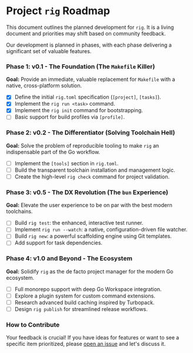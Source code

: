 # Project `rig` Roadmap

This document outlines the planned development for `rig`. It is a living document and priorities may shift based on community feedback.

Our development is planned in phases, with each phase delivering a significant set of valuable features.

### Phase 1: v0.1 - The Foundation (The `Makefile` Killer)
**Goal:** Provide an immediate, valuable replacement for `Makefile` with a native, cross-platform solution.
- [x] Define the initial `rig.toml` specification (`[project]`, `[tasks]`).
- [x] Implement the `rig run <task>` command.
- [x] Implement the `rig init` command for bootstrapping.
- [ ] Basic support for build profiles via `[profile]`.

### Phase 2: v0.2 - The Differentiator (Solving Toolchain Hell)
**Goal:** Solve the problem of reproducible tooling to make `rig` an indispensable part of the Go workflow.
- [ ] Implement the `[tools]` section in `rig.toml`.
- [ ] Build the transparent toolchain installation and management logic.
- [ ] Create the high-level `rig check` command for project validation.

### Phase 3: v0.5 - The DX Revolution (The `bun` Experience)
**Goal:** Elevate the user experience to be on par with the best modern toolchains.
- [ ] Build `rig test`: the enhanced, interactive test runner.
- [ ] Implement `rig run --watch`: a native, configuration-driven file watcher.
- [ ] Build `rig new`: a powerful scaffolding engine using Git templates.
- [ ] Add support for task dependencies.

### Phase 4: v1.0 and Beyond - The Ecosystem
**Goal:** Solidify `rig` as the de facto project manager for the modern Go ecosystem.
- [ ] Full monorepo support with deep Go Workspace integration.
- [ ] Explore a plugin system for custom command extensions.
- [ ] Research advanced build caching inspired by Turbopack.
- [ ] Design `rig publish` for streamlined release workflows.

### How to Contribute

Your feedback is crucial! If you have ideas for features or want to see a specific item prioritized, please [open an issue](https://github.com/divijg19/rig/issues) and let's discuss it.
